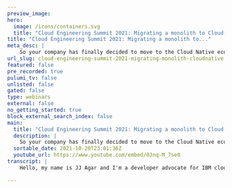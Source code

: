 ```yaml
---
preview_image:
hero:
  image: /icons/containers.svg
  title: "Cloud Engineering Summit 2021: Migrating a monolith to Cloud-Native"
title: "Cloud Engineering Summit 2021: Migrating a monolith to..."
meta_desc: |
    So your company has finally decided to move to the Cloud Native ecosystem. You’ve landed on containerization as your first step. You heard that all...
url_slug: cloud-engineering-summit-2021-migrating-monolith-cloudnative
featured: false
pre_recorded: true
pulumi_tv: false
unlisted: false
gated: false
type: webinars
external: false
no_getting_started: true
block_external_search_index: false
main:
  title: "Cloud Engineering Summit 2021: Migrating a monolith to Cloud-Native"
  description: |
    So your company has finally decided to move to the Cloud Native ecosystem. You’ve landed on containerization as your first step. You heard that all you needed to do was containerize your first app and then push it to Kubernetes/OpenShift/Nomad, and the cost savings just come. You’ve done this, and well, things have gone not as planned. Some of the tech didn’t do what you expected, and wait, what do you mean our OpEx has gone up? Simply said: the promise of containerization or migrating to the Cloud Native ecosystem can be a lie if you don’t do your homework. Sadly most companies don’t. In this talk, I’ll explain a few gotchas that a “few” enterprises, in the guise of AsgharLabs, hit moving towards the Cloud Native world, and hopefully, you’ll learn from their mistakes, so you’re trip down this path will be more comfortable and closer to the promise.  Talk by: JJ Asghar
  sortable_date: 2021-10-20T23:01:36Z
  youtube_url: https://www.youtube.com/embed/0Jnq-M_7se0
transcript: |
    Hello, my name is JJ Agar and I'm a developer advocate for IBM cloud. You're here to see migrating a monolith to cloud native and the stumbling block you may have not heard about. So let me go ahead and switch over to my slides. Hopefully, you can see an IBM slide here now and there we go. So here we go again. Hi JJ developer advocate for the IBM cloud. Um You can find me at JJ Agar uh on Twitter or I really do have the address or email address of awesome at IBM dot com. So your company has finally decided to move the cod native ecosystem, you've landed on containerization as your first step and you heard all you need to do is containerize your first app and push the Kubernetes or open shift or Nomad and the cost savings will just come. You've done this and well, honestly, things haven't really gone as well as planned. Some of the tech didn't go do what you expected and wait, what do you mean our op has gone up? So if we said the promise of containerization or the migrating to the cloud native ecosystem can be a lie if you don't do your homework. Sadly, most companies don't, they just don't in this talk, I'll explain a few got, and a few enterprises in the guise of Agar labs hit towards moving to the cloud native world and hopefully you learn from those mistakes and so you don't trip down those, those stumbling blocks as you go past them yourself. So, what is Agar Labs? It's a multi multinational tech conglomerate that bought hard into the VM ecosystem. They make ones and zeros like no other company but noticed that they were falling behind in all seriousness as our labs is just a collection of different companies that I've seen and the stories I've taken from the different ones that have the same issues honestly. So I don't say, you know, random airline or random bank, I just say Asgar Labs, it makes life so much easier and yes, it is a fake company and no, they're not hiring. So what did you ask our things? Ask our webs think they needed to do? They really thought they could take their migration from the physical data center or co location to the VM ecosystem, right? Use that exact same technique where they could just move their monolithic applications to cloud native bare metal is the same or bare metal to V MS is the same as V MS to containers, right? I mean, that's, that's a promise, right? Well, obviously it's not, that's the whole point of this talk, I come into this conversation normally with a labs when they've had a few of those successful migrations, which honestly, I beg to differ that they were, they're nowhere near where they thought they could have been for the amount of time and effort and money they've spent. I'm the cloud native expert that comes in and asks some very simple yet very tough co co uh questions that believe it or not are deceptively hard to answer. So let's ask, let's ask these questions now to, so you can kind of see that conversation that kind of can appear and hopefully make your life a little bit easier. Let me go ahead and fix my screen real quick. Seems a little weird with me chopped off it, doesn't it? Hm. There we go. So here, here we go. Let's ask those questions now. So first question, who containerized your app? Honestly? Was it developers or the operations team? Was it a DEV team? Was it the coe the center of excellent. Was there more than a couple of status meetings? Cuff our webs coff between the project teams and who shipped it? Like was an actual like communication back and forth? It's really important to know who actually containerized it followed up with why? Honestly? Like why did we containerize this app? Ask our labs containerized it because they were told to somebody read a magazine in an airplane and said, hey, we need to containerize this app now we need to be cloud native. So go do it. Is it no other reason than some executive wanted to be next. Gen I've seen this happen with the cloud where people move from in the black with physical hardware, moving into the cloud into just V MS and they went into the red because the amount of effort they had to spend on migrating from bare metal to V MS. That conversation happens with V MS to containerization. Now, it's a really important thing to ask. Why did we actually containerize this thing? Next question is where, where do you plan on deploying this or where have you deployed this to dispersed from the conversation? In which cloud are you using? Was it because of choice or is it because of some EL A is the best, is the best one for our company, the one we're actually using? Or is it the one that we're forced to use? It's an important question to ask because if you do a lot of ML maybe a cloud that isn't IBM cloud someone different out there or maybe you, you are really bought into the AWS ecosystem, but you're forced to use Azure for some reason, you really need to really look at um where you're planning on deploying your application. And finally, what, what did we actually containerize? This comes from the a the the actual architecture of what you containerized, the, the, the the actual conversation around it. Like one of agar labs subsidiaries just took a war file. Could have actually honestly been an ear file. I don't really know. And that they could just shove it into the dock docker container and call it a day. This opened up so many conversations about why going down this path they did. So let's actually look at some very specific container. Uh Some architectural changes you have to do when you move down this path just uh just before. Oops, I'm actually in the way. So let me move myself up here, make myself a little smaller. There we go. Hm Transition. There we go. So this is that first step, right? The rep platform example, they took that ear file, they took that, you know, that war file and shoved it in the container and made that happen. They thought this was as far as they needed to go. I begged to differ. I begged to, to, to say that this is just the first step when you just shove a container into, shove a wire, a wire file into a container. You don't take advantage of the scheduling or any parts of openshift or ktis in the cognitive ecosystem. A lot of that time for instance, because I work for IBM. Of course, I say webs, webs exists. There's a lot of things around it that take care of a lot of the your, your application openshift and Ktis don't have that by, by by standards. So you have to start thinking about how to build those things. So let's talk about the next step. You need to start looking into repackaging into micro services where you take that wire file. Now you break it up or if it's in your file or break up all the wire files into different small little applications. So you can start having their own um own histories, their own speed to deploy things. So now all of a sudden you don't have this one big wire file that deploys everything again, it doesn't have to be a wire file. It can be a Python app, it can be whatever. I'm just using that as an example here and you start cutting it all up into small different pieces. So then you start repackaging to allow for the different levels and different velocities. You want to be able to deploy your application. But this is only the, the, the, the, the, the second step to grading to true cloud native. The third and probably the final step, which actually is the longest one to get to is refactoring into something called the Strangler pattern. And I'm using reactor as the actual term here because you're going to have to refactor your application to work into cloud native Strangle pattern. If you don't know is the ability to slow but surely take bits and pieces your application out and not just micro services, but even smaller portions of it. So you can start creating functions and things like that where everything now has a bunch of different uh widgets to be able to be successful. Obviously, it depends on the different applications out there and the way that your applications are ran. So I can't actually give you a great example uh off the, off the bat here, but take a, take a few moments and, and look into the strangle pattern, refacing your application to it. It's a journey to get to this point. It's very important to recognize. So let me go ahead and bring myself back down into the corner here. So we can start talking about some architectural advantages and disadvantages going down this path. But first of all, going, spending your time in this space velocity becomes the most important value prop. Now people are starting to bring out applications so quickly that if you have to spend any time not doing the cloud native way of deploying something you will be left behind the ability to focus on your own histories and scoping your clusters for what you actually need, which will help you save a significant amount of money will only benefit you in the long term. Having one big pod is not, is not as good as having multiple smaller pots. So when you start building out that Strangler pattern application and ref factoring it, you start building different services with different pods so you can scale out what you need when you don't need it, which in turn allows you to actually optimize for the hardware you have. But on the flip side, this all requires such a higher level of cooperation. You need to build out more, more advanced integration tests along with likely most likely a completely different deployment policy system. I didn't realize at the time that the concept of CCB was not considered an industry standard. But when I was working in a place at Agar Labs company, they had something called the CCB or the change control board where traditionally a bunch of middle managers would literally get into a room every Thursday afternoon and give a thumbs up to say, yes, let's do the deploy this weekend. I was actually part of that at one point where I would, when I saw those thumbs up in that meeting, that means I was waking up at three in the morning on that Saturday to deploy the application now that just does not work inside of the cloud native ecosystem. Imagine the hundreds of possible deployments you could do during the day with micro services. That whole change control board is, is something of the past, it just doesn't work. So then imagine the cultural change that you're gonna have to make, make happen with that. All of a sudden those middle managers don't have that level of control or understanding. So you have to work and have a collaboration between all these different people to be successful. Hey JJ, are we doubling up on things like as we move down this path? Why, why is there another load bouncer inside of cnet's or open shifts or why is there a scheduler there when I have a schedule written to my app? Well, of course, you're gonna, you're gonna need to audit and verify, um, your application as you ref factor and move down this path, you're going to have to do your homework. There will be a time where you're going to see, you know, basically an application where you might have a schedule or built into, into it that you're not leveraging the scheduler. For, for instance, Kubernetes a great example is that I saw this one as our labs company, it has a schedule built into their, their job application and whenever it spun out, um child processes, it would spin it out and it would sit inside that pot and instead of the cloud native ecosystem instead of cloud native or at least Cober is an openshift. You can't spin out child services outside of the pot. So when all of a sudden these child processes would start, they came to me and was like JJ, why do we see all this usage spike on this one specific node? We have three nos shouldn't it leverage it across? I'm like, well, no, because you're running everything inside of one pod. So it's all just staying on that one plus one note, you're like, oh, so we should just make one really big note. And I'm like, no, don't do that. That's a horrible idea. What you need to do is leverage for what it is and create a way to have a service that has those child services. So when he needs to spin out and do that, it spins it out and gos it across the whole cluster, like, oh, I get it now. Well, I mean, they're still in the process of getting to it because they had to refactor, their application to get there. But now they're actually leveraging the cluster for what it was. It's no longer just one VM if you will, it's now an actual like clustered application. There's also the challenge of load balancing, right where you have a built in load balancer inside of Kubernetes and Openshift. And with that, you might not need that F five anymore because you're going to use the ingress in the way that the networking is done. So if you have that, that hardware sitting in your data center, you're gonna have to have some real conversations around this. So keep that in mind. So wait, isn't automation good here. Now, oop, there we go. I'll move out of the way so you can see it. And why is everything so complicated? Well, I I rebut by saying it's probably always been this complicated. You just probably haven't noticed how the complication you've probably had a enterprise engineer or architect who actually knows how everything is done and kept that visibility minimal. But now that you're breaking things out to micro services, now you're actually seeing the complexity of your application. And yes, of course, automation is good here. Yes, I mean, humans are error prone. So you're gonna absolutely need to build that pipeline and to be able to do that work, you need to take the human error out of that complication. A great friend of mine said this as I was talking about the um this presentation and he really did say this, which was like when you have a uh um monolithic app, you have an ordinary bo master. But as you move to the, the uh cloud native micro services based architecture, you now have 13 yipping Chihuahuas. They're both dogs, you both have to care and feed for them, but you have to deal with like walking one bull massive instead of 13 Ying Chihuahuas at the same time having 13 yapping Chihuahuas, you'll be able to just take more care of one smaller dog which believe it or not is less overhead when you are, when you start thinking about it, it's a great visual representation of it. You take it one step farther and I stole this from a good friend of mine, Ken who stole it from someone else who stole it from someone else. And if something does go wrong, you need to really understand that it does become a murder mystery. You need to take a moment and think about that no longer. Unless you have really good aggregated log monitoring, you'll have no way to be able to understand what something went, where something went wrong. You'll have to be Sherlock Holmes digging through the logs to understand where the different services happened. So you will have to create a standardized way, standardized contracts between your applications or your micro services to be able to talk to one another. And this is challenging. It becomes a huge cultural change inside of auto companies. I mentioned the CCB earlier and then here's some questions you should really ask yourself about the cultural shift that's going to happen because you will change your, your culture, the CCB. When I, when I first saw it at this one Asgar labs, it really was something like something out of um the Phoenix project. If you ever read that book, people stopped coming at one point because it was just useless. Was moving to cloud native. You naturally start allowing for self orchestration and rollouts. You really do start empowering the the different teams to be successful and eventually you will build that pipeline and yes, you will, as I say, build that pipeline. And I've said this is the third time now because you need to trust C inc D, you'll need to leverage the standards of linting and always make sure that there's standardization for your code. One reason why go is so easy to read is go, came along stand a standard outside the box with a GO format command. So imagine at 3 a.m. when you have a bunch of micro services, things going wrong and you got woken up and having to deal with it because of the GO format command and everything. Now looking the exact same the engineer for us to sit there or the operations person or SRE or whatever, they can actually read it and know without having to leverage that cognitive overhead of where that semicolon or that, that curly brace is they can just read the code like a book that is so important for when that murder mystery happens. So you leverage pipelines to enforce these policies and shared contracts. Yes, people are going to argue about tabs and spaces or it's the same thing with emacs and V I. But honestly, when it comes down to your business, you create a standard, you stick to it and you will only see ro I in the long term, you have to learn to collaborate with the other teams too. The hardest thing I saw as our labs deal with was the actual collaboration between the teams. They had some great propaganda around having scrum teams and tribes and whatnot, but people still want to do things. The old way. Collaboration isn't just about status meetings. It's more than that. It's really truly creating declared contracts and responsibilities with a constant communication between teams geo tickets will only get you so far. One of the most successful things as our labs did was that every sprint? They switched out one person from one tribe to another for the portion of that global app. This took a lot of buy in from executives above. But imagine every two weeks you had a brand new person on your team who had to know how to run part of your application before you know it, tribal knowledge doesn't exist anymore because you know that Jane Doe and and John Doe come over and you have to train them and they have to be useful within two weeks because they'll be gone. And then all of a sudden they know that turns out that shared contract with that team over there turns out this person's really good at XY and Z. So then it builds better cohesion between the different words. Collaboration is unbelievably powerful. I thought that you could just buy one product and call it a day when it came to visibility and monitoring and any any talk, you need to really mention this because there's a lot of companies out there. I have friends who work at these companies too, but honestly, NAOS is just not going to cut it anymore. When you start moving into the cloud native ecosystem, you're gonna need to have different slices of, of visibility and monitoring because different teams are going to care about different things. You're not going to just have 11 size fits all as badly as Agar labs wanted that single pane of glass. It's unrealistic. There's just too many moving parts. It's a huge cultural shift in one of the agar labs companies had but, and they're still dealing with this, but you will have to spend some time and effort with that and to recognize also that we actually have to pay for the economics of this. The opic yes, will now go go up, you will have to pay most of this by a credit card. CFO S go back and forth about these things because some love it because they is assuming your team can, can control of the work and you could control good control of your spend. It's very predictable and the, the costs are easy to project. But on the flip side, some CFO S hate this stuff because it's really hard to depreciate or it's impossible to depreciate. Um It has to be Capex. So those data centers and the hardware they used to buy, there's some interesting economics out there with, with um with sorry uh accounting practices that allow for depreciation, it turns some really interesting stories around. So hopefully your management team at least acknowledges this and wants to spend time to talk through these, some of these problems. So, hey JJ, what do you mean all our supporters on stack over for now? Well, honestly, a few places is Yeah, it is. Um But there are companies out there IBM Cloud that leverage open source and have offerings for some of these things. But yes, if you're gonna um wear on top of it, you're gonna have to be part of the community, you're gonna have to spend time in the open source community to, to understand where it's coming and what's doing and you know, you'll be able to uh be successful that way. But if you do want enterprise ready, Tti openshift is a great offering. I had to say that. So let's talk about some really tangible things at the very end of this talk to make sure that you understand where you can get going from the, from the from the get go. There's a ton of technology out there to help you get going. The best thing is really to just take a moment and figure out when you containerize your app, did you really need to or did you just wrap what? Wrap your app, your app in a pod and wash your hands of it? Have a large on conversation on why you did this. Because honestly, if it's just because you're being left behind, that's not a good reason to, it's good to be in the black. It's not good to be in the red or is it because you thought you could have some software to make your, your, your business move forward? That's great. Have a larger conversation about it, but don't just do it because it's what they're cool. And kids are doing nowadays, ideally, with masking all these corporations, I've had exposure to as, as labs. I've helped highlight a few of the consistent issues I've seen which none of it sometimes is just having conversations on why we're doing this technology. The best thing I can do is ask if you really need to and if you're really committed or if you've already started down this path, you should probably take a beat and look for optimizations instead of features, which is probably what you have to do because you have to start learning how to use micro, uh build out micro services and whatnot. But remember the more you pay up front, the more you do your homework and use the correct tool for the job, the better you'll get to quote a great friend of mine and I'll make myself small here so you can see his name, Thomas Kate. You wouldn't use a saw when you needed a hammer or you wouldn't use a hammer when you needed a saw, right? And it's true. Take a moment to think about that. You can use a saw, it's a hammer and a nail. It's gonna take you some time. It'll be weird but it'll work and you can use a hammer. If you need to break a piece of saw, a piece of wood apart, it's gonna be weird but it'll work. So take a moment and, and recognize using the correct tool for the job is the best, best thing you could do. And thank you. Um My name is JJ Agar and again, I'm a developer advocate for the IBM cloud. Let's see if I can make myself big again. Uh There we go. Um And thank you. Uh You're more than welcome to reach me at JJ on Twitter or awesome at IBM dot com. And I hope you learned something. Take it easy.

---
```


